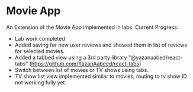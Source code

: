 # Movie App

An Extension of the Movie App implemented in labs.
Current Progress:

- Lab work completed
- Added saving for new user reviews and showed them in list of reviews for selected movies.
- Added a tabbed view using a 3rd party library "@yazanaabed/react-tabs" (https://github.com/YazanAabeed/react-tabs)
- Switch between list of movies or TV shows using tabs.
- TV show list view implemented similar to movies, routing to tv show ID not working fully yet.
